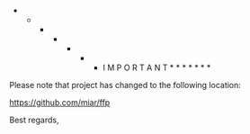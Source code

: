 
 * * * * * * * I M P O R T A N T * * * * * * *

Please note that project has changed to the following location:

https://github.com/miar/ffp

Best regards,